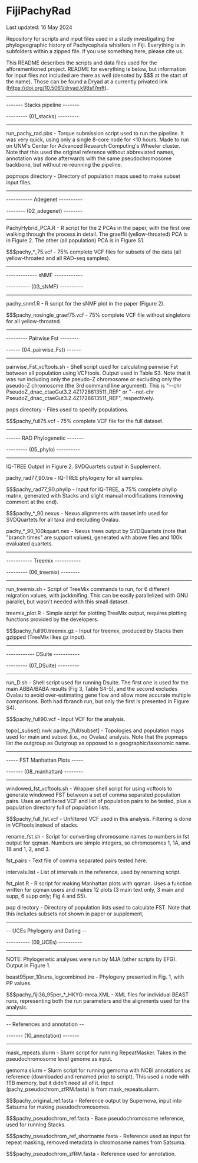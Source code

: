 # FijiPachyRad
Last updated: 16 May 2024

Repository for scripts and input files used in a study investigating the phylogeographic history of Pachycephala whistlers in Fiji. Everything is in subfolders within a zipped file. If you use something here, please cite us.

This README describes the scripts and data files used for the afforementioned project. README for everything is below, but information for input files not included are there as well (denoted by $$$ at the start of the name). Those can be found a Dryad at a currently privated link (https://doi.org/10.5061/dryad.k98sf7mft).

_______________________________
------- Stacks pipeline -------

--------- (01_stacks) ---------
_______________________________

run_pachy_rad.pbs - Torque submission script used to run the pipeline. It was very quick, using only a single 8-core node for <10 hours. Made to run on UNM's Center for Advanced Research Computing's Wheeler cluster. Note that this used the original reference without abbreviated names, annotation was done afterwards with the same pseudochromosome backbone, but without re-reunning the pipeline.

popmaps directory - Directory of population maps used to make subset input files.

_______________________________
----------- Adegenet ----------

-------- (02_adegenet) --------
_______________________________

PachyHybrid_PCA.R - R script for the 2 PCAs in the paper, with the first one walking through the process in detail. The graeffii (yellow-throated) PCA is in Figure 2. The other (all population) PCA is in Figure S1.

$$$pachy_*_75.vcf - 75% complete VCF files for subsets of the data (all yellow-throated and all RAD-seq samples).

_______________________________
------------- sNMF ------------

---------- (03_sNMF) ----------
_______________________________

pachy_snmf.R - R script for the sNMF plot in the paper (Figure 2).

$$$pachy_nosingle_graef75.vcf - 75% complete VCF file without singletons for all yellow-throated.

_______________________________
--------- Pairwise Fst --------

------ (04_pairwise_Fst) ------
_______________________________

pairwise_Fst_vcftools.sh - Shell script used for calculating pairwise Fst between all population using VCFtools. Output used in Table S3. Note that it was run including only the pseudo-Z chromosome or excluding only the pseudo-Z chromosome (the 3rd command line argument). This is "--chr PseudoZ_dnac_ctaeGut3.2.4Z1728613511_REF" or "--not-chr PseudoZ_dnac_ctaeGut3.2.4Z1728613511_REF", respectively.

pops directory - Files used to specify populations.

$$$pachy_full75.vcf - 75% complete VCF file for the full dataset.

_______________________________
------ RAD Phylogenetic -------

--------- (05_phylo) ----------
_______________________________

IQ-TREE Output in Figure 2. SVDQuartets output in Supplement.

pachy_rad77_90.tre - IQ-TREE phylogeny for all samples.

$$$pachy_rad77_90.phylip - Input for IQ-TREE, a 75% complete phylip matrix, generated with Stacks and slight manual modifications (removing comment at the end).

$$$pachy_*_90.nexus - Nexus alignments with taxset info used for SVDQuartets for all taxa and excluding Ovalau.

pachy_*_90_100kquart.nex - Nexus trees output by SVDQuartets (note that "branch times" are support values), generated with above files and 100k evaluated quartets.
_______________________________
----------- Treemix -----------

--------- (06_treemix) --------
_______________________________

run_treemix.sh - Script of TreeMix commands to run, for 6 different migration values, with jackknifing. This can be easily parallelized with GNU parallel, but wasn't needed with this small dataset.

treemix_plot.R - Simple script for plotting TreeMix output, requires plotting functions provided by the developers.

$$$pachy_full90.treemix.gz - Input for treemix, produced by Stacks then gzipped (TreeMix likes gz input).

_______________________________
------------ DSuite -----------

--------- (07_DSuite) ---------
_______________________________

run_D.sh - Shell script used for running Dsuite. The first one is used for the main ABBA/BABA results (Fig 3, Table S4-5), and the second excludes Ovalau to avoid over-estimating gene flow and allow more accurate multiple comparisons. Both had fbranch run, but only the first is presented in Figure S4).

$$$pachy_full90.vcf - Input VCF for the analysis.

topo{\_subset}.nwk pachy_[full/subset] - Topologies and population maps used for main and subset (i.e., no Ovalau) analysis. Note that the popmaps list the outgroup as Outgroup as opposed to a geographic/taxonomic name.

_______________________________
----- FST Manhattan Plots -----

------- (08_manhattan) --------
_______________________________

windowed_fst_vcftools.sh - Wrapper shell script for using vcftools to generate windowed FST between a set of comma separated population pairs. Uses an unfiltered VCF and list of population pairs to be tested, plus a population directory full of population lists.

$$$pachy_full_fst.vcf - Unfiltered VCF used in this analysis. Filtering is done in VCFtools instead of stacks.

rename_fst.sh - Script for converting chromosome names to numbers in fst output for qqman. Numbers are simple integers, so chromosomes 1, 1A, and 1B and 1, 2, and 3. 

fst_pairs - Text file of comma separated pairs tested here.

intervals.list - List of intervals in the reference, used by renaming script.

fst_plot.R - R script for making Manhattan plots with qqman. Uses a function written for qqman users and makes 12 plots (3 main text only, 3 main and supp, 6 supp only; Fig 4 and S5).

pop directory - Directory of population lists used to calculate FST. Note that this includes subsets not shown in paper or supplement, 
_______________________________
-- UCEs Phylogeny and Dating --

---------- (09_UCEs) ----------
_______________________________

NOTE: Phylogenetic analyses were run by MJA (other scripts by EFG). Output in Figure 1.

beast95per_10runs_logcombined.tre - Phylogeny presented in Fig. 1, with PP values.

$$$pachy_fiji36_95per_*_HKYG-mrca.XML - XML files for individual BEAST runs, representing both the run parameters and the alignments used for the analysis.

_______________________________
-- References and annotation --

------- (10_annotation) -------
_______________________________

mask_repeats.slurm - Slurm script for running RepeatMasker. Takes in the pseudochromosome level genome as input.

gemoma.slurm - Slurm script for running gemoma with NCBI annotations as reference (downloaded and renamed prior to script). This used a node with 1TB memory, but it didn't need all of it. Input (pachy_pseudochrom_zfRM.fasta) is from mask_repeats.slurm.

$$$pachy_original_ref.fasta - Reference output by Supernova, input into Satsuma for making pseudochromosomes.

$$$pachy_pseudochrom_ref.fasta - Base pseudochromosome reference, used for running Stacks.

$$$pachy_pseudochrom_ref_shortname.fasta - Reference used as input for repeat masking, removed metadata in chromosome names from Satsuma.

$$$pachy_pseudochrom_zfRM.fasta - Reference used for annotation.
